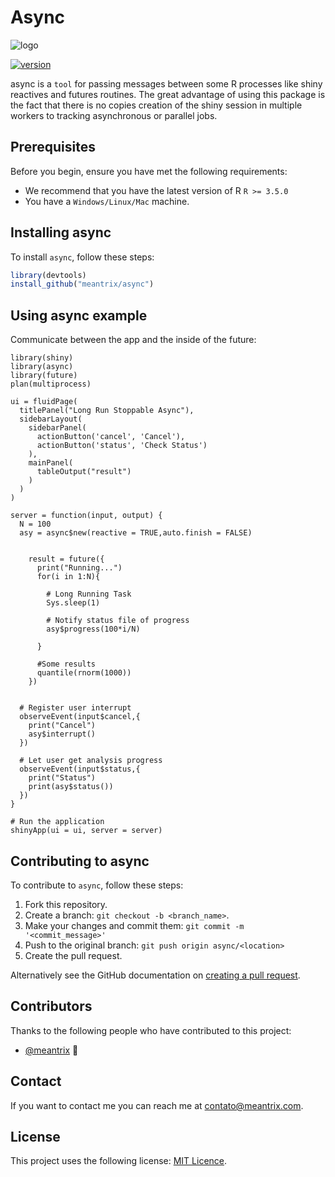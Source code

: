 # Async

![logo](https://github.com/meantrix/graphicalresources/blob/master/logo-meantrix/header_transparente_colorido.png)

<!--- These are examples. See https://shields.io for others or to customize this set of shields. You might want to include dependencies, project status and licence info here --->
[![version](https://img.shields.io/badge/version-0.0.2-green.svg)](https://semver.org)


async is a `tool` for passing messages between some R processes like shiny reactives and futures routines.
The great advantage of using this package is the fact that there is no copies creation of the shiny session in multiple workers to tracking asynchronous or parallel jobs.


## Prerequisites

Before you begin, ensure you have met the following requirements:
* We recommend that you have the latest version of R `R >= 3.5.0`
* You have a `Windows/Linux/Mac` machine.

## Installing async

To install `async`, follow these steps:


``` r
library(devtools)
install_github("meantrix/async")
```

## Using async example

Communicate between the app and the inside of the future:

```
library(shiny)
library(async)
library(future)
plan(multiprocess)

ui = fluidPage(
  titlePanel("Long Run Stoppable Async"),
  sidebarLayout(
    sidebarPanel(
      actionButton('cancel', 'Cancel'),
      actionButton('status', 'Check Status')
    ),
    mainPanel(
      tableOutput("result")
    )
  )
)

server = function(input, output) {
  N = 100
  asy = async$new(reactive = TRUE,auto.finish = FALSE)


    result = future({
      print("Running...")
      for(i in 1:N){

        # Long Running Task
        Sys.sleep(1)

        # Notify status file of progress
        asy$progress(100*i/N)

      }

      #Some results
      quantile(rnorm(1000))
    })


  # Register user interrupt
  observeEvent(input$cancel,{
    print("Cancel")
    asy$interrupt()
  })

  # Let user get analysis progress
  observeEvent(input$status,{
    print("Status")
    print(asy$status())
  })
}

# Run the application
shinyApp(ui = ui, server = server)
```


## Contributing to async

To contribute to `async`, follow these steps:

1. Fork this repository.
2. Create a branch: `git checkout -b <branch_name>`.
3. Make your changes and commit them: `git commit -m '<commit_message>'`
4. Push to the original branch: `git push origin async/<location>`
5. Create the pull request.

Alternatively see the GitHub documentation on [creating a pull request](https://help.github.com/en/github/collaborating-with-issues-and-pull-requests/creating-a-pull-request).

## Contributors

Thanks to the following people who have contributed to this project:

* [@meantrix](https://github.com/meantrix) 📖

## Contact

If you want to contact me you can reach me at <contato@meantrix.com>.

## License

This project uses the following license: [MIT Licence](<https://github.com/meantrix/async/blob/master/LICENSE>).




